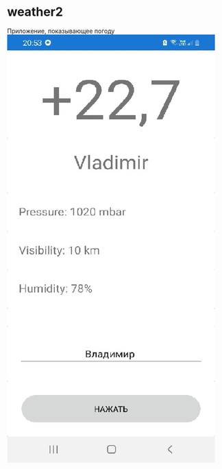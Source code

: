# weather2
Приложение, показывающее погоду
![Image alt](https://github.com/dreamyhead/weather2/blob/master/t21u_vM-KOQ.jpg)
